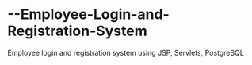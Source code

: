 # --Employee-Login-and-Registration-System
Employee login and registration system using JSP, Servlets, PostgreSQL
